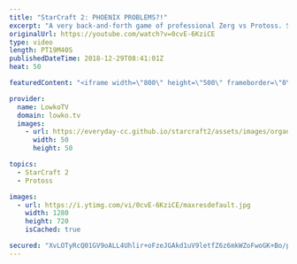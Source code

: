 ```yaml
---
title: "StarCraft 2: PHOENIX PROBLEMS?!"
excerpt: "A very back-and-forth game of professional Zerg vs Protoss. Subscribe for more videos: http://lowko.tv/youtube More StarCraft 2 casts: https://goo.gl/bpDV8i  Easily one of the coolest games of Protoss vs Zerg I've seen recently. In this game Cham decides to open up very aggressively against a Protoss"
originalUrl: https://youtube.com/watch?v=0cvE-6KziCE
type: video
length: PT19M40S
publishedDateTime: 2018-12-29T08:41:01Z
heat: 50

featuredContent: "<iframe width=\"800\" height=\"500\" frameborder=\"0\" src=\"https://www.youtube.com/embed/0cvE-6KziCE\" allow=\"accelerometer; autoplay; encrypted-media; gyroscope; picture-in-picture\" allowfullscreen></iframe>"

provider:
  name: LowkoTV
  domain: lowko.tv
  images:
    - url: https://everyday-cc.github.io/starcraft2/assets/images/organizations/lowko.tv-50x50.jpg
      width: 50
      height: 50

topics:
  - StarCraft 2
  - Protoss

images:
  - url: https://i.ytimg.com/vi/0cvE-6KziCE/maxresdefault.jpg
    width: 1280
    height: 720
    isCached: true

secured: "XvLOTyRcQ01GV9oALL4Uhlir+oFzeJGAkd1uV9letfZ6z6mkWZoFwoGK+Bo/psNV4QqLHgCxbo5JFf0ogby0eKsmCd2MzIBbn5x4oRufKjwvtnBK7LdexMyQdZhpjcMXEMu+wVfaDcECp0mlXnSYUD4R5+NpBHB3/Blc6nTBC1h2ZWt2fSUGfqsFee4LaeNKsfQU5awV64Lq5SIoxUUssSRJPiZ8dC/byNsaWBtri0z3bNyB/9arej5+E28Ha1qGGi5a9LrxOtVF3On1nY016ikPD1OocsHK6O3XiY0Q/scfU1UvxK7z36S/kN1vJRIUMVprWwElQxD+qPRlWg27Hj9AMa/iGXVY9QFbmZCiNzzWfKVFoSu9SYv2BJpEA4VnGe4OggBCXsVmFE77lehi+IVlAba7CouuSf2dQAL/fm4=;ubjCFFHkSeosfRYT6AYIAQ=="
---
```


